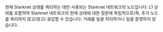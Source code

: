 현재 Starknet 상태를 쿼리하는 데만 사용되는 Starknet 네트워크의 노드입니다. L1 상태를 포함하여 Starknet 네트워크의 현재 상태에 대한 질문에 독립적으로(즉, 추가 노드를 쿼리하지 않고/않고) 응답할 수 있습니다. 거래를 일괄 처리하거나 일괄 증명하지 않습니다.